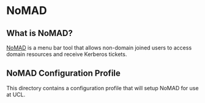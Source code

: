 # NoMAD
## What is NoMAD?
[NoMAD](https://nomad.menu/) is a menu bar tool that allows non-domain joined users to access domain resources and receive Kerberos tickets.
## NoMAD Configuration Profile
This directory contains a configuration profile that will setup NoMAD for use at UCL.
